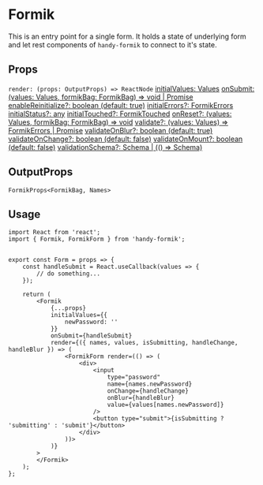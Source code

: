 # Formik

This is an entry point for a single form. It holds a state of underlying form and let rest components of `handy-formik` to connect to it's state.

## Props

`render: (props: OutputProps) => ReactNode`
[initialValues: Values](https://jaredpalmer.com/formik/docs/api/formik#initialvalues-values)
[onSubmit: (values: Values, formikBag: FormikBag) => void | Promise<any>](https://jaredpalmer.com/formik/docs/api/formik#onsubmit-values-values-formikbag-formikbag--void--promiseany)
[enableReinitialize?: boolean (default: true)](https://jaredpalmer.com/formik/docs/api/formik#enablereinitialize-boolean)
[initialErrors?: FormikErrors<Values>](https://jaredpalmer.com/formik/docs/api/formik#initialerrors-formikerrorsvalues)
[initialStatus?: any](https://jaredpalmer.com/formik/docs/api/formik#initialstatus-any)
[initialTouched?: FormikTouched<Values>](https://jaredpalmer.com/formik/docs/api/formik#initialtouched-formiktouchedvalues)
[onReset?: (values: Values, formikBag: FormikBag) => void](https://jaredpalmer.com/formik/docs/api/formik#onreset-values-values-formikbag-formikbag--void)
[validate?: (values: Values) => FormikErrors<Values> | Promise<any>](https://jaredpalmer.com/formik/docs/api/formik#validate-values-values--formikerrorsvalues--promiseany)
[validateOnBlur?: boolean (default: true)](https://jaredpalmer.com/formik/docs/api/formik#validateonblur-boolean)
[validateOnChange?: boolean (default: false)](https://jaredpalmer.com/formik/docs/api/formik#validateonchange-boolean)
[validateOnMount?: boolean (default: false)](https://jaredpalmer.com/formik/docs/api/formik#validateonmount-boolean)
[validationSchema?: Schema | (() => Schema)](https://jaredpalmer.com/formik/docs/api/formik#validationschema-schema----schema)

## OutputProps

`FormikProps<FormikBag, Names>`

## Usage

```
import React from 'react';
import { Formik, FormikForm } from 'handy-formik';


export const Form = props => {
    const handleSubmit = React.useCallback(values => {
        // do something...
    });

    return (
        <Formik
            {...props}
            initialValues={{
                newPassword: ''
            }}
            onSubmit={handleSubmit}
            render={({ names, values, isSubmitting, handleChange, handleBlur }) => (
                <FormikForm render=(() => (
                    <div>
                        <input
                            type="password"
                            name={names.newPassword}
                            onChange={handleChange}
                            onBlur={handleBlur}
                            value={values[names.newPassword]}
                        />
                        <button type="submit">{isSubmitting ? 'submitting' : 'submit'}</button>
                    </div>
                ))>
            )}
        >
        </Formik>
    );
};
```
